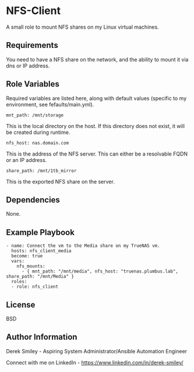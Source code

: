 NFS-Client
=========

A small role to mount NFS shares on my Linux virtual machines. 

Requirements
------------

You need to have a NFS share on the network, and the ability to mount it via dns or IP address. 

Role Variables
--------------

Required variables are listed here, along with default values (specific to my environment, see fefaults/main.yml).

    mnt_path: /mnt/storage

This is the local directory on the host. If this directory does not exist, it will be created during runtime.

    nfs_host: nas.domain.com

This is the address of the NFS server. This can either be a resolvable FQDN or an IP address.

    share_path: /mnt/1tb_mirror

This is the exported NFS share on the server.  

Dependencies
------------

None.

Example Playbook
----------------

    - name: Connect the vm to the Media share on my TrueNAS vm.
      hosts: nfs_client_media
      become: true
      vars:
        nfs_mounts:
          - { mnt_path: "/mnt/media", nfs_host: "truenas.plumbus.lab", share_path: "/mnt/Media" }
      roles:
      - role: nfs_client

License
-------

BSD

Author Information
------------------

Derek Smiley - Aspiring System Administrator/Ansible Automation Engineer

Connect with me on LinkedIn - https://www.linkedin.com/in/derek-smiley/